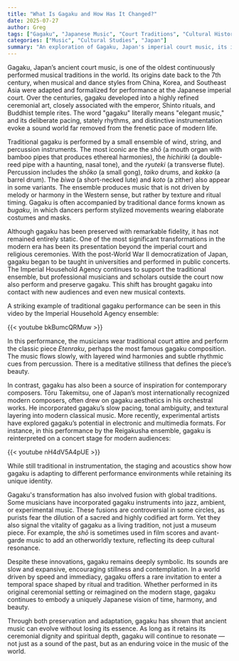 ```yaml
---
title: "What Is Gagaku and How Has It Changed?"
date: 2025-07-27
author: Greg
tags: ["Gagaku", "Japanese Music", "Court Traditions", "Cultural History", "Music Evolution"]
categories: ["Music", "Cultural Studies", "Japan"]
summary: "An exploration of Gagaku, Japan's imperial court music, its instruments, transformations, and its role in both tradition and modern experimentation."
---
```


Gagaku, Japan’s ancient court music, is one of the oldest continuously performed musical traditions in the world. Its origins date back to the 7th century, when musical and dance styles from China, Korea, and Southeast Asia were adapted and formalized for performance at the Japanese imperial court. Over the centuries, gagaku developed into a highly refined ceremonial art, closely associated with the emperor, Shinto rituals, and Buddhist temple rites. The word "gagaku" literally means "elegant music," and its deliberate pacing, stately rhythms, and distinctive instrumentation evoke a sound world far removed from the frenetic pace of modern life.

Traditional gagaku is performed by a small ensemble of wind, string, and percussion instruments. The most iconic are the *shō* (a mouth organ with bamboo pipes that produces ethereal harmonies), the *hichiriki* (a double-reed pipe with a haunting, nasal tone), and the *ryuteki* (a transverse flute). Percussion includes the *shōko* (a small gong), *taiko* drums, and *kakko* (a barrel drum). The *biwa* (a short-necked lute) and *koto* (a zither) also appear in some variants. The ensemble produces music that is not driven by melody or harmony in the Western sense, but rather by texture and ritual timing. Gagaku is often accompanied by traditional dance forms known as *bugaku*, in which dancers perform stylized movements wearing elaborate costumes and masks.

Although gagaku has been preserved with remarkable fidelity, it has not remained entirely static. One of the most significant transformations in the modern era has been its presentation beyond the imperial court and religious ceremonies. With the post-World War II democratization of Japan, gagaku began to be taught in universities and performed in public concerts. The Imperial Household Agency continues to support the traditional ensemble, but professional musicians and scholars outside the court now also perform and preserve gagaku. This shift has brought gagaku into contact with new audiences and even new musical contexts.

A striking example of traditional gagaku performance can be seen in this video by the Imperial Household Agency ensemble:

{{< youtube bkBumcQRMuw >}}

In this performance, the musicians wear traditional court attire and perform the classic piece *Etenraku*, perhaps the most famous gagaku composition. The music flows slowly, with layered wind harmonies and subtle rhythmic cues from percussion. There is a meditative stillness that defines the piece’s beauty.

In contrast, gagaku has also been a source of inspiration for contemporary composers. Tōru Takemitsu, one of Japan’s most internationally recognized modern composers, often drew on gagaku aesthetics in his orchestral works. He incorporated gagaku’s slow pacing, tonal ambiguity, and textural layering into modern classical music. More recently, experimental artists have explored gagaku’s potential in electronic and multimedia formats. For instance, in this performance by the Reigakusha ensemble, gagaku is reinterpreted on a concert stage for modern audiences:

{{< youtube nH4dV5A4pUE >}}

While still traditional in instrumentation, the staging and acoustics show how gagaku is adapting to different performance environments while retaining its unique identity.

Gagaku's transformation has also involved fusion with global traditions. Some musicians have incorporated gagaku instruments into jazz, ambient, or experimental music. These fusions are controversial in some circles, as purists fear the dilution of a sacred and highly codified art form. Yet they also signal the vitality of gagaku as a living tradition, not just a museum piece. For example, the *shō* is sometimes used in film scores and avant-garde music to add an otherworldly texture, reflecting its deep cultural resonance.

Despite these innovations, gagaku remains deeply symbolic. Its sounds are slow and expansive, encouraging stillness and contemplation. In a world driven by speed and immediacy, gagaku offers a rare invitation to enter a temporal space shaped by ritual and tradition. Whether performed in its original ceremonial setting or reimagined on the modern stage, gagaku continues to embody a uniquely Japanese vision of time, harmony, and beauty.

Through both preservation and adaptation, gagaku has shown that ancient music can evolve without losing its essence. As long as it retains its ceremonial dignity and spiritual depth, gagaku will continue to resonate — not just as a sound of the past, but as an enduring voice in the music of the world.
